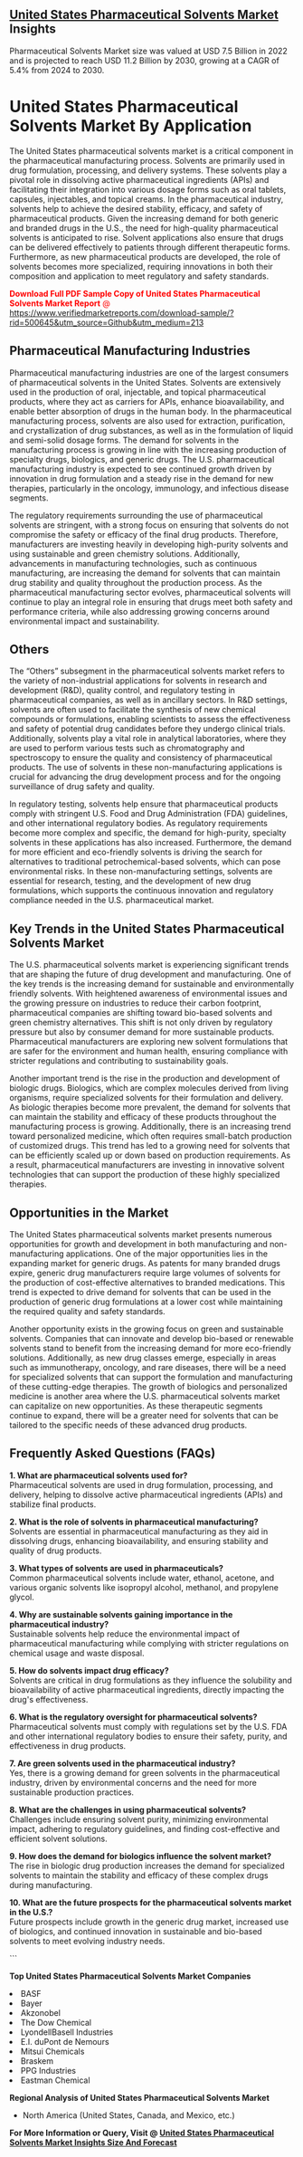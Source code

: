 <h2><a href="https://www.verifiedmarketreports.com/download-sample/?rid=500645&amp;utm_source=Github&amp;utm_medium=213" target="_blank">United States Pharmaceutical Solvents Market</a> Insights</h2><p>Pharmaceutical Solvents Market size was valued at USD 7.5 Billion in 2022 and is projected to reach USD 11.2 Billion by 2030, growing at a CAGR of 5.4% from 2024 to 2030.</p><p><h1>United States Pharmaceutical Solvents Market By Application</h1><p>The United States pharmaceutical solvents market is a critical component in the pharmaceutical manufacturing process. Solvents are primarily used in drug formulation, processing, and delivery systems. These solvents play a pivotal role in dissolving active pharmaceutical ingredients (APIs) and facilitating their integration into various dosage forms such as oral tablets, capsules, injectables, and topical creams. In the pharmaceutical industry, solvents help to achieve the desired stability, efficacy, and safety of pharmaceutical products. Given the increasing demand for both generic and branded drugs in the U.S., the need for high-quality pharmaceutical solvents is anticipated to rise. Solvent applications also ensure that drugs can be delivered effectively to patients through different therapeutic forms. Furthermore, as new pharmaceutical products are developed, the role of solvents becomes more specialized, requiring innovations in both their composition and application to meet regulatory and safety standards.<p><span class=""><span style="color: #ff0000;"><strong>Download Full PDF Sample Copy of United States Pharmaceutical Solvents Market Report</strong> @ </span><a href="https://www.verifiedmarketreports.com/download-sample/?rid=500645&amp;utm_source=Github&amp;utm_medium=213" target="_blank">https://www.verifiedmarketreports.com/download-sample/?rid=500645&amp;utm_source=Github&amp;utm_medium=213</a></span></p></p><h2>Pharmaceutical Manufacturing Industries</h2><p>Pharmaceutical manufacturing industries are one of the largest consumers of pharmaceutical solvents in the United States. Solvents are extensively used in the production of oral, injectable, and topical pharmaceutical products, where they act as carriers for APIs, enhance bioavailability, and enable better absorption of drugs in the human body. In the pharmaceutical manufacturing process, solvents are also used for extraction, purification, and crystallization of drug substances, as well as in the formulation of liquid and semi-solid dosage forms. The demand for solvents in the manufacturing process is growing in line with the increasing production of specialty drugs, biologics, and generic drugs. The U.S. pharmaceutical manufacturing industry is expected to see continued growth driven by innovation in drug formulation and a steady rise in the demand for new therapies, particularly in the oncology, immunology, and infectious disease segments.<p>The regulatory requirements surrounding the use of pharmaceutical solvents are stringent, with a strong focus on ensuring that solvents do not compromise the safety or efficacy of the final drug products. Therefore, manufacturers are investing heavily in developing high-purity solvents and using sustainable and green chemistry solutions. Additionally, advancements in manufacturing technologies, such as continuous manufacturing, are increasing the demand for solvents that can maintain drug stability and quality throughout the production process. As the pharmaceutical manufacturing sector evolves, pharmaceutical solvents will continue to play an integral role in ensuring that drugs meet both safety and performance criteria, while also addressing growing concerns around environmental impact and sustainability.</p><h2>Others</h2><p>The “Others” subsegment in the pharmaceutical solvents market refers to the variety of non-industrial applications for solvents in research and development (R&D), quality control, and regulatory testing in pharmaceutical companies, as well as in ancillary sectors. In R&D settings, solvents are often used to facilitate the synthesis of new chemical compounds or formulations, enabling scientists to assess the effectiveness and safety of potential drug candidates before they undergo clinical trials. Additionally, solvents play a vital role in analytical laboratories, where they are used to perform various tests such as chromatography and spectroscopy to ensure the quality and consistency of pharmaceutical products. The use of solvents in these non-manufacturing applications is crucial for advancing the drug development process and for the ongoing surveillance of drug safety and quality.<p>In regulatory testing, solvents help ensure that pharmaceutical products comply with stringent U.S. Food and Drug Administration (FDA) guidelines, and other international regulatory bodies. As regulatory requirements become more complex and specific, the demand for high-purity, specialty solvents in these applications has also increased. Furthermore, the demand for more efficient and eco-friendly solvents is driving the search for alternatives to traditional petrochemical-based solvents, which can pose environmental risks. In these non-manufacturing settings, solvents are essential for research, testing, and the development of new drug formulations, which supports the continuous innovation and regulatory compliance needed in the U.S. pharmaceutical market.</p><h2>Key Trends in the United States Pharmaceutical Solvents Market</h2><p>The U.S. pharmaceutical solvents market is experiencing significant trends that are shaping the future of drug development and manufacturing. One of the key trends is the increasing demand for sustainable and environmentally friendly solvents. With heightened awareness of environmental issues and the growing pressure on industries to reduce their carbon footprint, pharmaceutical companies are shifting toward bio-based solvents and green chemistry alternatives. This shift is not only driven by regulatory pressure but also by consumer demand for more sustainable products. Pharmaceutical manufacturers are exploring new solvent formulations that are safer for the environment and human health, ensuring compliance with stricter regulations and contributing to sustainability goals.</p><p>Another important trend is the rise in the production and development of biologic drugs. Biologics, which are complex molecules derived from living organisms, require specialized solvents for their formulation and delivery. As biologic therapies become more prevalent, the demand for solvents that can maintain the stability and efficacy of these products throughout the manufacturing process is growing. Additionally, there is an increasing trend toward personalized medicine, which often requires small-batch production of customized drugs. This trend has led to a growing need for solvents that can be efficiently scaled up or down based on production requirements. As a result, pharmaceutical manufacturers are investing in innovative solvent technologies that can support the production of these highly specialized therapies.</p><h2>Opportunities in the Market</h2><p>The United States pharmaceutical solvents market presents numerous opportunities for growth and development in both manufacturing and non-manufacturing applications. One of the major opportunities lies in the expanding market for generic drugs. As patents for many branded drugs expire, generic drug manufacturers require large volumes of solvents for the production of cost-effective alternatives to branded medications. This trend is expected to drive demand for solvents that can be used in the production of generic drug formulations at a lower cost while maintaining the required quality and safety standards.</p><p>Another opportunity exists in the growing focus on green and sustainable solvents. Companies that can innovate and develop bio-based or renewable solvents stand to benefit from the increasing demand for more eco-friendly solutions. Additionally, as new drug classes emerge, especially in areas such as immunotherapy, oncology, and rare diseases, there will be a need for specialized solvents that can support the formulation and manufacturing of these cutting-edge therapies. The growth of biologics and personalized medicine is another area where the U.S. pharmaceutical solvents market can capitalize on new opportunities. As these therapeutic segments continue to expand, there will be a greater need for solvents that can be tailored to the specific needs of these advanced drug products.</p><h2>Frequently Asked Questions (FAQs)</h2><p><strong>1. What are pharmaceutical solvents used for?</strong><br>Pharmaceutical solvents are used in drug formulation, processing, and delivery, helping to dissolve active pharmaceutical ingredients (APIs) and stabilize final products.</p><p><strong>2. What is the role of solvents in pharmaceutical manufacturing?</strong><br>Solvents are essential in pharmaceutical manufacturing as they aid in dissolving drugs, enhancing bioavailability, and ensuring stability and quality of drug products.</p><p><strong>3. What types of solvents are used in pharmaceuticals?</strong><br>Common pharmaceutical solvents include water, ethanol, acetone, and various organic solvents like isopropyl alcohol, methanol, and propylene glycol.</p><p><strong>4. Why are sustainable solvents gaining importance in the pharmaceutical industry?</strong><br>Sustainable solvents help reduce the environmental impact of pharmaceutical manufacturing while complying with stricter regulations on chemical usage and waste disposal.</p><p><strong>5. How do solvents impact drug efficacy?</strong><br>Solvents are critical in drug formulations as they influence the solubility and bioavailability of active pharmaceutical ingredients, directly impacting the drug's effectiveness.</p><p><strong>6. What is the regulatory oversight for pharmaceutical solvents?</strong><br>Pharmaceutical solvents must comply with regulations set by the U.S. FDA and other international regulatory bodies to ensure their safety, purity, and effectiveness in drug products.</p><p><strong>7. Are green solvents used in the pharmaceutical industry?</strong><br>Yes, there is a growing demand for green solvents in the pharmaceutical industry, driven by environmental concerns and the need for more sustainable production practices.</p><p><strong>8. What are the challenges in using pharmaceutical solvents?</strong><br>Challenges include ensuring solvent purity, minimizing environmental impact, adhering to regulatory guidelines, and finding cost-effective and efficient solvent solutions.</p><p><strong>9. How does the demand for biologics influence the solvent market?</strong><br>The rise in biologic drug production increases the demand for specialized solvents to maintain the stability and efficacy of these complex drugs during manufacturing.</p><p><strong>10. What are the future prospects for the pharmaceutical solvents market in the U.S.?</strong><br>Future prospects include growth in the generic drug market, increased use of biologics, and continued innovation in sustainable and bio-based solvents to meet evolving industry needs.</p>```</p><p><strong>Top United States Pharmaceutical Solvents Market Companies</strong></p><div data-test-id=""><p><li>BASF</li><li> Bayer</li><li> Akzonobel</li><li> The Dow Chemical</li><li> LyondellBasell Industries</li><li> E.I. duPont de Nemours</li><li> Mitsui Chemicals</li><li> Braskem</li><li> PPG Industries</li><li> Eastman Chemical</li></p><div><strong>Regional Analysis of&nbsp;United States Pharmaceutical Solvents Market</strong></div><ul><li dir="ltr"><p dir="ltr">North America&nbsp;(United States, Canada, and Mexico, etc.)</p></li></ul><p><strong>For More Information or Query, Visit @&nbsp;</strong><strong><a href="https://www.verifiedmarketreports.com/product/pharmaceutical-solvents-market-size-and-forecast/?utm_source=Github&amp;utm_medium=213" target="_blank">United States Pharmaceutical Solvents Market Insights Size And Forecast</a></strong></p></div>
